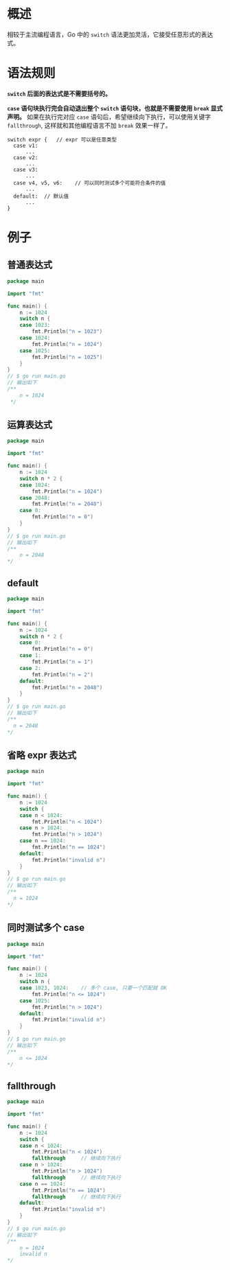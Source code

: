 # 概述
相较于主流编程语言，Go 中的 `switch` 语法更加灵活，它接受任意形式的表达式。

# 语法规则
**`switch` 后面的表达式是不需要括号的。**

**`case` 语句块执行完会自动退出整个 `switch` 语句块，也就是不需要使用 `break` 显式声明。** 
如果在执行完对应 `case` 语句后，希望继续向下执行，可以使用关键字 `fallthrough`, 这样就和其他编程语言不加 `break` 效果一样了。

```shell
switch expr {   // expr 可以是任意类型
  case v1:
      ...
  case v2:
      ...
  case v3:
      ...
  case v4, v5, v6:    // 可以同时测试多个可能符合条件的值
      ...
  default:  // 默认值
      ...
}
```

# 例子

## 普通表达式
```go
package main

import "fmt"

func main() {
	n := 1024
	switch n {
	case 1023:
		fmt.Println("n = 1023")
	case 1024:
		fmt.Println("n = 1024")
	case 1025:
		fmt.Println("n = 1025")
	}
}
// $ go run main.go
// 输出如下 
/**
    n = 1024
 */
```

## 运算表达式
```go
package main

import "fmt"

func main() {
	n := 1024
	switch n * 2 {
	case 1024:
		fmt.Println("n = 1024")
	case 2048:
		fmt.Println("n = 2048")
	case 0:
		fmt.Println("n = 0")
	}
}
// $ go run main.go
// 输出如下 
/**
    n = 2048
*/
```

## default
```go
package main

import "fmt"

func main() {
	n := 1024
	switch n * 2 {
	case 0:
		fmt.Println("n = 0")
	case 1:
		fmt.Println("n = 1")
	case 2:
		fmt.Println("n = 2")
	default:
		fmt.Println("n = 2048")
	}
}
// $ go run main.go
// 输出如下 
/**
  n = 2048
*/
```

## 省略 expr 表达式
```go
package main

import "fmt"

func main() {
	n := 1024
	switch {
	case n < 1024:
		fmt.Println("n < 1024")
	case n > 1024:
		fmt.Println("n > 1024")
	case n == 1024:
		fmt.Println("n == 1024")
	default:
		fmt.Println("invalid n")
	}
}
// $ go run main.go
// 输出如下 
/**
  n = 1024
*/
```

## 同时测试多个 case
```go
package main

import "fmt"

func main() {
	n := 1024
	switch n {
	case 1023, 1024:    // 多个 case, 只要一个匹配就 OK
		fmt.Println("n <= 1024")
	case 1025:
		fmt.Println("n > 1024")
	default:
		fmt.Println("invalid n")
	}
}
// $ go run main.go
// 输出如下 
/**
    n <= 1024
*/
```

## fallthrough
```go
package main

import "fmt"

func main() {
	n := 1024
	switch {
	case n < 1024:
		fmt.Println("n < 1024")
		fallthrough     // 继续向下执行
	case n > 1024:
		fmt.Println("n > 1024")
		fallthrough     // 继续向下执行
	case n == 1024:
		fmt.Println("n == 1024")
		fallthrough     // 继续向下执行
	default:
		fmt.Println("invalid n")
	}
}
// $ go run main.go
// 输出如下 
/**
    n = 1024
    invalid n
*/
```